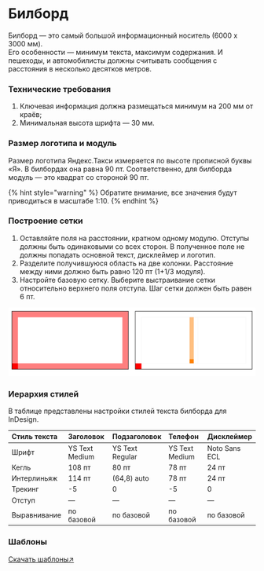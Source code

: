 # Билборд

Билборд — это самый большой информационный носитель \(6000 х 3000 мм\).  
Его особенности — минимум текста, максимум содержания. И пешеходы, и автомобилисты должны считывать сообщения с расстояния в несколько десятков метров.

### Технические требования

1. Ключевая информация должна размещаться минимум на 200 мм от краёв;
2. Минимальная высота шрифта — 30 мм.

### Размер логотипа и модуль

Размер логотипа Яндекс.Такси измеряется по высоте прописной буквы «Я». В билбордах она равна 90 пт. Соответственно, для билборда модуль — это квадрат со стороной 90 пт.

{% hint style="warning" %}
Обратите внимание, все значения будут приводиться в масштабе 1:10.
{% endhint %}

### Построение сетки

1. Оставляйте поля на расстоянии, кратном одному модулю. Отступы должны быть одинаковыми со всех сторон. В полученное поле не должны попадать основной текст, дисклеймер и логотип.
2. Разделите получившуюся область на две колонки. Расстояние между ними должно быть равно 120 пт \(1+1/3 модуля\).
3. Настройте базовую сетку. Выберите выстраивание сетки относительно верхнего поля отступа. Шаг сетки должен быть равен 6 пт.

![](../.gitbook/assets/bb.png)

### Иерархия стилей

В таблице представлены настройки стилей текста билборда для InDesign.

| Стиль текста | Заголовок | Подзаголовок | Телефон | Дисклеймер |
| :--- | :--- | :--- | :--- | :--- |
| Шрифт | YS Text Medium | YS Text Regular | YS Text Medium | Noto Sans EСL |
| Кегль | 108 пт | 80 пт | 78 пт | 24 пт |
| Интерлиньяж | 114 пт | \(64,8\) auto | 78 пт | 24 пт |
| Трекинг | -5 | 0 | -5 | 0 |
| Отступ | — | — | — | — |
| Выравнивание | по базовой | по базовой | по базовой | по базовой |

### Шаблоны

[Скачать шаблоны↗](https://disk.yandex.ru/client/disk/CREATIVE/!YTD_GUIDES/Templates/Outdoor)

